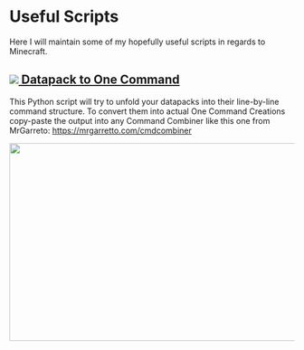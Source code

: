 # Useful Scripts

Here I will maintain some of my hopefully useful scripts in regards to Minecraft.

## [<img src="https://i.imgur.com/BjfNPDg.gif"> Datapack to One Command](https://download.metroite.de/#/home?url=https://github.com/Metroite/datapacks/tree/master/Useful%20Scripts/Datapack%20to%20One%20Command&rootDirectory=false)

This Python script will try to unfold your datapacks into their line-by-line command structure. To convert them into actual One Command Creations copy-paste the output into any Command Combiner like this one from MrGarreto: https://mrgarretto.com/cmdcombiner

<a href="https://download.metroite.de/#/home?url=https://github.com/Metroite/datapacks/tree/master/Useful%20Scripts/Datapack%20to%20One%20Command&rootDirectory=false" rel="Datapack being unfolded and put out into a txt file"><img src="https://media.giphy.com/media/Vi5GbnJi1Ll0sZRTgs/source.gif" width="1000" height="350"></img></a>

